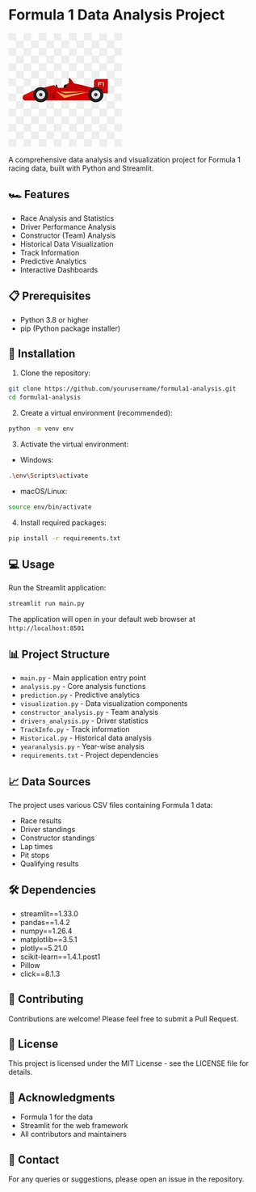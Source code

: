 # Formula 1 Data Analysis Project

![Formula 1 Logo](formula1projectlogo.jfif)

A comprehensive data analysis and visualization project for Formula 1 racing data, built with Python and Streamlit.

## 🏎️ Features

- Race Analysis and Statistics
- Driver Performance Analysis
- Constructor (Team) Analysis
- Historical Data Visualization
- Track Information
- Predictive Analytics
- Interactive Dashboards

## 📋 Prerequisites

- Python 3.8 or higher
- pip (Python package installer)

## 🚀 Installation

1. Clone the repository:
```bash
git clone https://github.com/yourusername/formula1-analysis.git
cd formula1-analysis
```

2. Create a virtual environment (recommended):
```bash
python -m venv env
```

3. Activate the virtual environment:
- Windows:
```bash
.\env\Scripts\activate
```
- macOS/Linux:
```bash
source env/bin/activate
```

4. Install required packages:
```bash
pip install -r requirements.txt
```

## 💻 Usage

Run the Streamlit application:
```bash
streamlit run main.py
```

The application will open in your default web browser at `http://localhost:8501`

## 📊 Project Structure

- `main.py` - Main application entry point
- `analysis.py` - Core analysis functions
- `prediction.py` - Predictive analytics
- `visualization.py` - Data visualization components
- `constructor_analysis.py` - Team analysis
- `drivers_analysis.py` - Driver statistics
- `TrackInfo.py` - Track information
- `Historical.py` - Historical data analysis
- `yearanalysis.py` - Year-wise analysis
- `requirements.txt` - Project dependencies

## 📈 Data Sources

The project uses various CSV files containing Formula 1 data:
- Race results
- Driver standings
- Constructor standings
- Lap times
- Pit stops
- Qualifying results

## 🛠️ Dependencies

- streamlit==1.33.0
- pandas==1.4.2
- numpy==1.26.4
- matplotlib==3.5.1
- plotly==5.21.0
- scikit-learn==1.4.1.post1
- Pillow
- click==8.1.3

## 🤝 Contributing

Contributions are welcome! Please feel free to submit a Pull Request.

## 📝 License

This project is licensed under the MIT License - see the LICENSE file for details.

## 🙏 Acknowledgments

- Formula 1 for the data
- Streamlit for the web framework
- All contributors and maintainers

## 📧 Contact

For any queries or suggestions, please open an issue in the repository.
